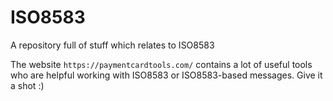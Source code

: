 # ISO8583
A repository full of stuff which relates to ISO8583

The website `https://paymentcardtools.com/` contains a lot of useful tools
who are helpful working with ISO8583 or ISO8583-based messages. Give it a shot :)
